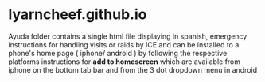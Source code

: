 # lyarncheef.github.io
Ayuda folder contains a single html file displaying in spanish, emergency instructions for handling visits or raids by ICE and can be installed to a phone's home page ( iphone/ android ) by following the respective platforms instructions for
   **add to homescreen**
which are available from iphone on the bottom tab bar 
and from the 3 dot dropdown menu in android 
